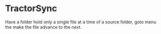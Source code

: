 # TractorSync
 Have a folder hold only a single file at a time of a source folder, goto menu the make the file advance to the next.
